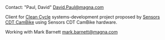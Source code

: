 Contact: "Paul, David" <David.Paul@magna.com>

Client for [Clean Cycle](Clean_Cycle "wikilink") systems-development
project proposed by [Sensors CDT
CamBike](Sensors_CDT_CamBike "wikilink") using Sensors CDT CamBike
hardware.

Working with Mark Barnett <mark.barnett@magna.com>